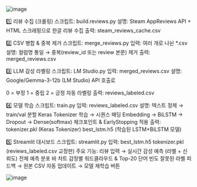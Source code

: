 
![image](https://github.com/user-attachments/assets/cec3660d-cf66-4009-b169-cb090f4e153b)

1️⃣ 리뷰 수집 (크롤링)
스크립트: build.reviews.py
설명: Steam AppReviews API + HTML 스크래핑으로 한글 리뷰 수집
출력: steam_reviews_cache.csv

2️⃣ CSV 병합 & 중복 제거
스크립트: merge_reviews.py
입력: 여러 개로 나뉜 *.csv
설명: 컬럼명 통일 → 중복(review_id 또는 review 본문) 제거
출력: merged_reviews.csv

3️⃣ LLM 감성 라벨링
스크립트: LM Studio.py
입력: merged_reviews.csv
설명: Google/Gemma-3-12b (LM Studio) API 호출로

0 = 부정
1 = 중립
2 = 긍정
자동 라벨링
출력: reviews_labeled.csv

4️⃣ 모델 학습
스크립트: train.py
입력: reviews_labeled.csv
설명:
텍스트 정제 → train/val 분할
Keras Tokenizer 학습 → 시퀀스 패딩
Embedding → BiLSTM → Dropout → Dense(softmax)
체크포인트 & EarlyStopping 적용
출력:
tokenizer.pkl (Keras Tokenizer)
best_lstm.h5 (학습된 LSTM+BiLSTM 모델)

5️⃣ Streamlit 대시보드
스크립트: streamlit.py
입력:
best_lstm.h5
tokenizer.pkl
(reviews_labeled.csv 교정판)
주요 기능:
리뷰 입력 → 실시간 감성 예측 (라벨 + 신뢰도)
전체 예측 분포 바 차트
감정별 워드클라우드 & Top-20 단어 빈도
잘못된 라벨 피드백 → 원본 CSV 자동 업데이트 → 모델 재학습 버튼


![image](https://github.com/user-attachments/assets/28e3c614-3076-44d0-894b-509e575c539b)



